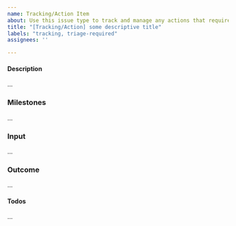 ```yaml
---
name: Tracking/Action Item
about: Use this issue type to track and manage any actions that require a certain amount of time. Don't use this issue type if the task will be closed within hours.
title: "[Tracking/Action] some descriptive title"
labels: "tracking, triage-required"
assignees: ''

---
```


<!-- Thank you for contributing to the TAG!
    Please remind that an issue is not the place to ask a question.
    The README documents how to reach us https://github.com/cncf/tag-env-sustainability#contact 
    Thank you :) -->

#### Description
<!-- What is your activity about? -->

...

### Milestones
<!-- If the activity is complex, what are the relevant milestones to implement it successfully?  -->

...

### Input
<!-- Which input do you require?  -->

...

### Outcome
<!-- What do you want to achieve and share with the community?  -->

...

#### Todos
<!-- What plannable actions do you need to do to implement it successfully? -->

...


